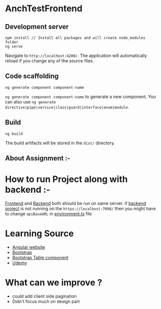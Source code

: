 # AnchTestFrontend
## Development server

```shell
npm install // Install all packages and will create node_modules folder
ng serve
```
Navigate to `http://localhost:4200/`. The application will automatically reload if you change any of the source files.

## Code scaffolding
```shell
ng generate component component-name
```
`ng generate component component-name` to generate a new component. You can also use `ng generate directive|pipe|service|class|guard|interface|enum|module`.

## Build
```shell
ng build
```
The build artifacts will be stored in the `dist/` directory.

## About Assignment :-

# How to run Project along with backend :-
[Frontend](https://github.com/chandanidv03/AnchTestFrontend) and [Backend](https://github.com/chandanidv03/AnchTestBackend) both should be run on same server. if [backend project](https://github.com/chandanidv03/AnchTestBackend) is not running on the `https://localhost:7098/` then you might have to change `apiBaseURL` in [environment.ts](https://github.com/chandanidv03/AnchTestFrontend/blob/main/src/environments/environment.ts#L7) file

# Learning Source
- [Angular website]("https://angular.io/")
- [Bootstrap]("https://getbootstrap.com/")
- [Bootstrap Table component]("https://ng-bootstrap.github.io/#/home")
- [Udemy]("https://www.udemy.com/")

# What can we improve ?
- could add client side pagination
- Didn't focus much on design part